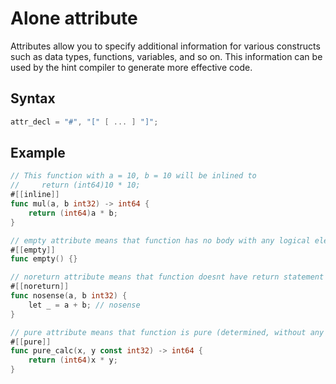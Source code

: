# Alone attribute

Attributes allow you to specify additional information for various constructs such as data types, functions, variables, and so on. This information can be used by the hint compiler to generate more effective code.

## Syntax

```c
attr_decl = "#", "[" [ ... ] "]";
```

## Example

```go
// This function with a = 10, b = 10 will be inlined to 
//     return (int64)10 * 10;
#[[inline]]
func mul(a, b int32) -> int64 {
    return (int64)a * b;
}

// empty attribute means that function has no body with any logical elements, does not return any values, don't not have any arguments. 
#[[empty]]
func empty() {}

// noreturn attribute means that function doesnt have return statement and return variables.
#[[noreturn]]
func nosense(a, b int32) {
    let _ = a + b; // nosense
}

// pure attribute means that function is pure (determined, without any side-effects) by default.
#[[pure]]
func pure_calc(x, y const int32) -> int64 {
    return (int64)x * y;
}
```